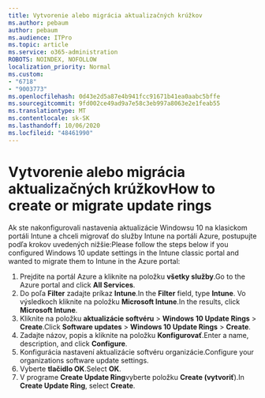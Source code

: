 ```yaml
---
title: Vytvorenie alebo migrácia aktualizačných krúžkov
ms.author: pebaum
author: pebaum
ms.audience: ITPro
ms.topic: article
ms.service: o365-administration
ROBOTS: NOINDEX, NOFOLLOW
localization_priority: Normal
ms.custom:
- "6718"
- "9003773"
ms.openlocfilehash: 0d43e2d5a87e4b941fcc91671b41ea0aabc5bffe
ms.sourcegitcommit: 9fd002ce49ad9a7e58c3eb997a8063e2e1feab55
ms.translationtype: MT
ms.contentlocale: sk-SK
ms.lasthandoff: 10/06/2020
ms.locfileid: "48461990"
---
```

# <a name="how-to-create-or-migrate-update-rings"></a><span data-ttu-id="35d22-102">Vytvorenie alebo migrácia aktualizačných krúžkov</span><span class="sxs-lookup"><span data-stu-id="35d22-102">How to create or migrate update rings</span></span>

<span data-ttu-id="35d22-103">Ak ste nakonfigurovali nastavenia aktualizácie Windowsu 10 na klasickom portáli Intune a chceli migrovať do služby Intune na portáli Azure, postupujte podľa krokov uvedených nižšie:</span><span class="sxs-lookup"><span data-stu-id="35d22-103">Please follow the steps below if you configured Windows 10 update settings in the Intune classic portal and wanted to migrate them to Intune in the Azure portal:</span></span>

1. <span data-ttu-id="35d22-104">Prejdite na portál Azure a kliknite na položku **všetky služby**.</span><span class="sxs-lookup"><span data-stu-id="35d22-104">Go to the Azure portal and click **All Services**.</span></span>
2. <span data-ttu-id="35d22-105">Do poľa **Filter** zadajte príkaz **Intune**.</span><span class="sxs-lookup"><span data-stu-id="35d22-105">In the **Filter** field, type **Intune**.</span></span> <span data-ttu-id="35d22-106">Vo výsledkoch kliknite na položku **Microsoft Intune**.</span><span class="sxs-lookup"><span data-stu-id="35d22-106">In the results, click **Microsoft Intune**.</span></span>
3. <span data-ttu-id="35d22-107">Kliknite na položku **aktualizácie softvéru**  >  **Windows 10 Update Rings**  >  **Create**.</span><span class="sxs-lookup"><span data-stu-id="35d22-107">Click **Software updates** > **Windows 10 Update Rings** > **Create**.</span></span>
4. <span data-ttu-id="35d22-108">Zadajte názov, popis a kliknite na položku **Konfigurovať**.</span><span class="sxs-lookup"><span data-stu-id="35d22-108">Enter a name, description, and click **Configure**.</span></span>
5. <span data-ttu-id="35d22-109">Konfigurácia nastavení aktualizácie softvéru organizácie.</span><span class="sxs-lookup"><span data-stu-id="35d22-109">Configure your organizations software update settings.</span></span>
6. <span data-ttu-id="35d22-110">Vyberte **tlačidlo OK**.</span><span class="sxs-lookup"><span data-stu-id="35d22-110">Select **OK**.</span></span>
7. <span data-ttu-id="35d22-111">V programe **Create Update Ring**vyberte položku **Create (vytvoriť**).</span><span class="sxs-lookup"><span data-stu-id="35d22-111">In **Create Update Ring**, select **Create**.</span></span>
